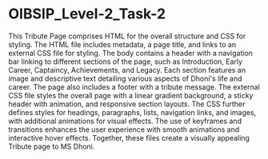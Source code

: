 # OIBSIP_Level-2_Task-2
This Tribute Page comprises HTML for the overall structure and CSS for styling. The HTML file includes metadata, a page title, and links to an external CSS file for styling. The body contains a header with a navigation bar linking to different sections of the page, such as Introduction, Early Career, Captaincy, Achievements, and Legacy. Each section features an image and descriptive text detailing various aspects of Dhoni's life and career. The page also includes a footer with a tribute message. The external CSS file styles the overall page with a linear gradient background, a sticky header with animation, and responsive section layouts. The CSS further defines styles for headings, paragraphs, lists, navigation links, and images, with additional animations for visual effects. The use of keyframes and transitions enhances the user experience with smooth animations and interactive hover effects. Together, these files create a visually appealing Tribute page to MS Dhoni.
